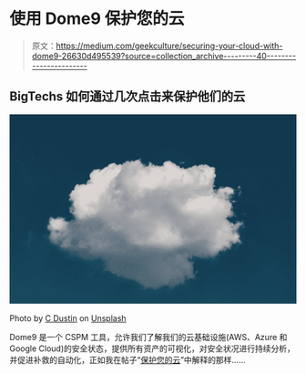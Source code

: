 # 使用 Dome9 保护您的云

> 原文：<https://medium.com/geekculture/securing-your-cloud-with-dome9-26630d495539?source=collection_archive---------40----------------------->

## BigTechs 如何通过几次点击来保护他们的云

![](img/e592a06ecc521311e3162274eb395c0e.png)

Photo by [C Dustin](https://unsplash.com/@dianamia?utm_source=medium&utm_medium=referral) on [Unsplash](https://unsplash.com?utm_source=medium&utm_medium=referral)

Dome9 是一个 CSPM 工具，允许我们了解我们的云基础设施(AWS、Azure 和 Google Cloud)的安全状态，提供所有资产的可视化，对安全状况进行持续分析，并促进补救的自动化，正如我在帖子“[保护您的云](https://davidmoremad.medium.com/securing-your-cloud-with-cspm-303d6c6b6a78)”中解释的那样……